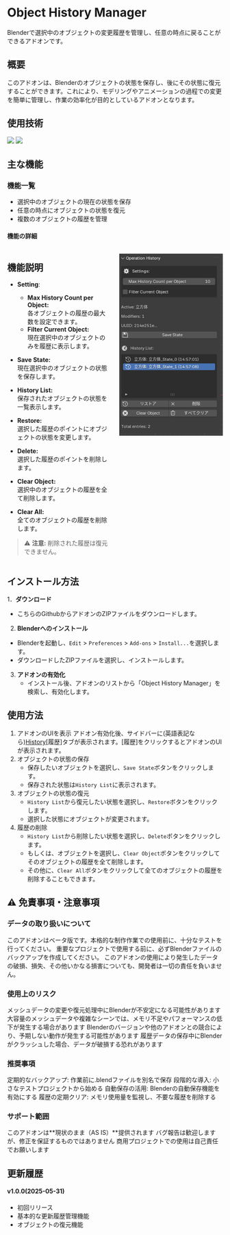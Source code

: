 # Object History Manager

Blenderで選択中のオブジェクトの変更履歴を管理し、任意の時点に戻ることができるアドオンです。

## 概要

このアドオンは、Blenderのオブジェクトの状態を保存し、後にその状態に復元することができます。これにより、モデリングやアニメーションの過程での変更を簡単に管理し、作業の効率化が目的としているアドオンとなります。

## 使用技術

<img src="https://img.shields.io/badge/-Blender-F5792A.svg?logo=blender&style=plastic">
<img src="https://img.shields.io/badge/-Python-3776AB.svg?logo=python&style=plastic">

## 主な機能

### 機能一覧

- 選択中のオブジェクトの現在の状態を保存
- 任意の時点にオブジェクトの状態を復元
- 複数のオブジェクトの履歴を管理

#### 機能の詳細

<div style="display: flex; gap: 20px; align-items: flex-start;">
  <div style="flex: 1;">

## 機能説明

- **Setting**:
  - **Max History Count per Object:**  
  各オブジェクトの履歴の最大数を設定できます。
  - **Filter Current Object:**  
  現在選択中のオブジェクトのみを履歴に表示します。

- **Save State:**  
  現在選択中のオブジェクトの状態を保存します。
- **History List:**  
  保存されたオブジェクトの状態を一覧表示します。
- **Restore:**  
  選択した履歴のポイントにオブジェクトの状態を変更します。
- **Delete:**  
  選択した履歴のポイントを削除します。
- **Clear Object:**  
  選択中のオブジェクトの履歴を全て削除します。
- **Clear All:**  
  全てのオブジェクトの履歴を削除します。

> ⚠️ **注意:** 削除された履歴は復元できません。

  </div>
  <div style="flex: 1;">

![Object History Manager UI](./image/image.png)

  </div>
</div>

## インストール方法

1．**ダウンロード**
  - こちらのGithubからアドオンのZIPファイルをダウンロードします。
2. **Blenderへのインストール**
  - Blenderを起動し、`Edit` > `Preferences` > `Add-ons` > `Install...`を選択します。
  - ダウンロードしたZIPファイルを選択し、インストールします。
3. **アドオンの有効化**
    - インストール後、アドオンのリストから「Object History Manager」を検索し、有効化します。

## 使用方法

1. アドオンのUIを表示
   アドオン有効化後、サイドバーに(英語表記なら)[History](日本語表記なら)[履歴]タブが表示されます。[履歴]をクリックするとアドオンのUIが表示されます。
2. オブジェクトの状態の保存
    - 保存したいオブジェクトを選択し、`Save State`ボタンをクリックします。
    - 保存された状態は`History List`に表示されます。
3. オブジェクトの状態の復元
    - `History List`から復元したい状態を選択し、`Restore`ボタンをクリックします。
    - 選択した状態にオブジェクトが変更されます。
4. 履歴の削除
    - `History List`から削除したい状態を選択し、`Delete`ボタンをクリックします。
    - もしくは、オブジェクトを選択し、`Clear Object`ボタンをクリックしてそのオブジェクトの履歴を全て削除します。
    - その他に、`Clear All`ボタンをクリックして全てのオブジェクトの履歴を削除することもできます。

## ⚠️ 免責事項・注意事項

### データの取り扱いについて

このアドオンはベータ版です。本格的な制作作業での使用前に、十分なテストを行ってください。
重要なプロジェクトで使用する前に、必ずBlenderファイルのバックアップを作成してください。
このアドオンの使用により発生したデータの破損、損失、その他いかなる損害についても、開発者は一切の責任を負いません。

### 使用上のリスク

メッシュデータの変更や復元処理中にBlenderが不安定になる可能性があります
大容量のメッシュデータや複雑なシーンでは、メモリ不足やパフォーマンスの低下が発生する場合があります
Blenderのバージョンや他のアドオンとの競合により、予期しない動作が発生する可能性があります
履歴データの保存中にBlenderがクラッシュした場合、データが破損する恐れがあります

### 推奨事項

定期的なバックアップ: 作業前に.blendファイルを別名で保存
段階的な導入: 小さなテストプロジェクトから始める
自動保存の活用: Blenderの自動保存機能を有効にする
履歴の定期クリア: メモリ使用量を監視し、不要な履歴を削除する

### サポート範囲

このアドオンは**現状のまま（AS IS）**提供されます
バグ報告は歓迎しますが、修正を保証するものではありません
商用プロジェクトでの使用は自己責任でお願いします

## 更新履歴

#### v1.0.0(2025-05-31)
- 初回リリース
- 基本的な更新履歴管理機能
- オブジェクトの復元機能